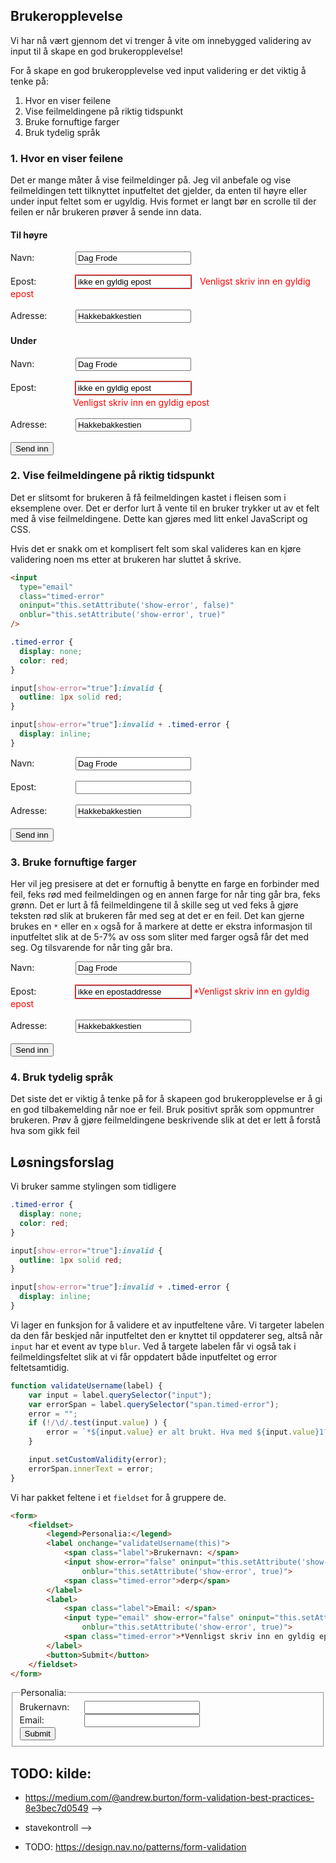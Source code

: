 <style>
    label {
        display: block;
    }

    .label {
        display: inline-block;
        min-width: 100px;
    }

    input:invalid {
        outline: 1px solid red;
    }

    .error,
    .error-next-line {
        display: none;
    }

    input:invalid+.error {
        margin-left: 10px;
        color: red;
        display: inline;
    }

    input:invalid+.error-next-line {
        color: red;
        display: block;
        margin-top: 4px;
        margin-left: 100px;
    }

    .timed-error {
        display: none;
    }

    input[show-error="false"]:invalid {
        outline: none;
    }

    input[show-error="true"]:invalid {
        outline: 1px solid red;
    }

    input[show-error="true"]:invalid+.timed-error {
        color: red;
        display: inline;
    }
</style>

## Brukeropplevelse

Vi har nå vært gjennom det vi trenger å vite om innebygged validering av input til å skape en god brukeropplevelse!

For å skape en god brukeropplevelse ved input validering er det viktig å tenke på:

1. Hvor en viser feilene
2. Vise feilmeldingene på riktig tidspunkt
3. Bruke fornuftige farger
4. Bruk tydelig språk

### 1. Hvor en viser feilene

Det er mange måter å vise feilmeldinger på. Jeg vil anbefale og vise feilmeldingen tett tilknyttet inputfeltet det gjelder, da enten til høyre eller under input feltet som er ugyldig. Hvis formet er langt bør en scrolle til der feilen er når brukeren prøver å sende inn data.

#### Til høyre

<form>
    <label>
        <span class="label">Navn: </span>
        <input value="Dag Frode">
    </label>
    <br>
    <label>
        <span class="label">Epost: </span>
        <input type="email" value="ikke en gyldig epost">
        <span class="error">Venligst skriv inn en gyldig epost</span>
    </label>
    <br>
    <label>
        <span class="label">Adresse: </span>
        <input value="Hakkebakkestien">
    </label>
</form>

#### Under

<form>
    <label>
        <span class="label">Navn: </span>
        <input value="Dag Frode">
    </label>
    <br>
    <label>
        <span class="label">Epost: </span>
        <input type="email" value="ikke en gyldig epost">
        <span class="error-next-line">Venligst skriv inn en gyldig epost</span>
    </label>
    <br>
    <label>
        <span class="label">Adresse: </span>
        <input value="Hakkebakkestien">
    </label>
    <br>
    <button>Send inn</button>
</form>

### 2. Vise feilmeldingene på riktig tidspunkt

Det er slitsomt for brukeren å få feilmeldingen kastet i fleisen som i eksemplene over. Det er derfor lurt å vente til en bruker trykker ut av et felt med å vise feilmeldingene. Dette kan gjøres med litt enkel JavaScript og CSS. 

Hvis det er snakk om et komplisert felt som skal valideres kan en kjøre validering noen ms etter at brukeren har sluttet å skrive.

```html
<input
  type="email"
  class="timed-error"
  oninput="this.setAttribute('show-error', false)"
  onblur="this.setAttribute('show-error', true)"
/>
```

```css
.timed-error {
  display: none;
  color: red;
}

input[show-error="true"]:invalid {
  outline: 1px solid red;
}

input[show-error="true"]:invalid + .timed-error {
  display: inline;
}
```

<form>
    <label>
        <span class="label">Navn: </span>
        <input value="Dag Frode">
    </label>
    <br>
    <label>
        <span class="label">Epost: </span>
        <input type="email" oninput="this.setAttribute('show-error', false)"
            onblur="this.setAttribute('show-error', true)" />
        <span class="timed-error">Venligst skriv inn en gyldig epost</span>
    </label>
    <br>
    <label>
        <span class="label">Adresse: </span>
        <input value="Hakkebakkestien">
    </label>
    <br>
    <button>Send inn</button>
</form>

### 3. Bruke fornuftige farger

Her vil jeg presisere at det er fornuftig å benytte en farge en forbinder med feil, feks rød med feilmeldingen og en annen farge for når ting går bra, feks grønn. Det er lurt å få feilmeldingene til å skille seg ut ved feks å gjøre teksten rød slik at brukeren får med seg at det er en feil. Det kan gjerne brukes en `*` eller en `x` også for å markere at dette er ekstra informasjon til inputfeltet slik at de 5-7% av oss som sliter med farger også får det med seg. Og tilsvarende for når ting går bra.

<form>
    <label>
        <span class="label">Navn: </span>
        <input value="Dag Frode">
    </label>
    <br>
    <label>
        <span class="label">Epost: </span>
        <input type="email" show-error="true" oninput="this.setAttribute('show-error', false)"
            onblur="this.setAttribute('show-error', true)" value="ikke en epostaddresse" />
        <span class="timed-error">*Venligst skriv inn en gyldig epost</span>
    </label>
    <br>
    <label>
        <span class="label">Adresse: </span>
        <input value="Hakkebakkestien">
    </label>
    <br>
    <button>Send inn</button>
</form>

### 4. Bruk tydelig språk

Det siste det er viktig å tenke på for å skapeen god brukeropplevelse er å gi en god tilbakemelding når noe er feil. Bruk positivt språk som oppmuntrer brukeren. Prøv å gjøre feilmeldingene beskrivende slik at det er lett å forstå hva som gikk feil


## Løsningsforslag

Vi bruker samme stylingen som tidligere

```css
.timed-error {
  display: none;
  color: red;
}

input[show-error="true"]:invalid {
  outline: 1px solid red;
}

input[show-error="true"]:invalid + .timed-error {
  display: inline;
}
```

Vi lager en funksjon for å validere et av inputfeltene våre. Vi targeter labelen da den får beskjed når inputfeltet den er knyttet til oppdaterer seg, altså når `input` har et event av type `blur`. Ved å targete labelen får vi også tak i feilmeldingsfeltet slik at vi får oppdatert både inputfeltet og error feltetsamtidig.

```js
function validateUsername(label) {
    var input = label.querySelector("input");
    var errorSpan = label.querySelector("span.timed-error");
    error = "";
    if (!/\d/.test(input.value) ) {
        error = `*${input.value} er alt brukt. Hva med ${input.value}1?`
    }

    input.setCustomValidity(error);
    errorSpan.innerText = error;
}
```

Vi har pakket feltene i et `fieldset` for å gruppere de.

```html
<form>
    <fieldset>
        <legend>Personalia:</legend>
        <label onchange="validateUsername(this)">
            <span class="label">Brukernavn: </span>
            <input show-error="false" oninput="this.setAttribute('show-error', false)"
                onblur="this.setAttribute('show-error', true)">
            <span class="timed-error">derp</span>
        </label>
        <label>
            <span class="label">Email: </span>
            <input type="email" show-error="false" oninput="this.setAttribute('show-error', false)"
                onblur="this.setAttribute('show-error', true)">
            <span class="timed-error">*Vennligst skriv inn en gyldig epost</span>
        </label>
        <button>Submit</button>
    </fieldset>
</form>
```



<form>
    <fieldset>
        <legend>Personalia:</legend>
        <label onchange="validateUsername(this)">
            <span class="label">Brukernavn: </span>
            <input show-error="false" oninput="this.setAttribute('show-error', false)"
                onblur="this.setAttribute('show-error', true)">
            <span class="timed-error">derp</span>
        </label>
        <label>
            <span class="label">Email: </span>
            <input type="email" show-error="false" oninput="this.setAttribute('show-error', false)"
                onblur="this.setAttribute('show-error', true)">
            <span class="timed-error">*Vennligst skriv inn en gyldig epost</span>
        </label>
        <button>Submit</button>
    </fieldset>
</form>

<script>
    function validateUsername(label) {
        var input = label.querySelector("input");
        var errorSpan = label.querySelector("span.timed-error");
        error = "";
        if (!/\d/.test(input.value) ) {
            error = `*${input.value} er alt brukt. Hva med ${input.value}1?`
        }

        input.setCustomValidity(error);
        errorSpan.innerText = error;
    }
</script>

## TODO: kilde:
- https://medium.com/@andrew.burton/form-validation-best-practices-8e3bec7d0549 -->
- stavekontroll -->

- TODO: https://design.nav.no/patterns/form-validation
